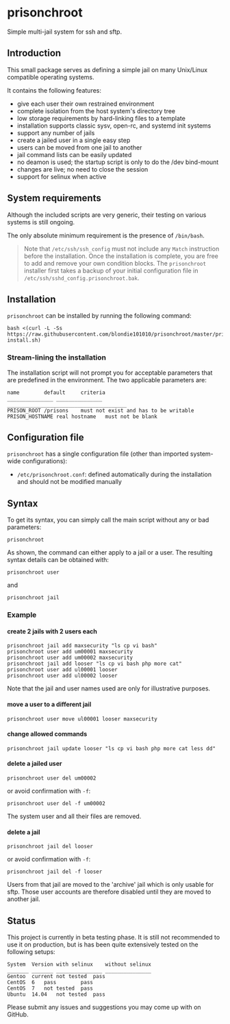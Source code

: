 # prisonchroot
Simple multi-jail system for ssh and sftp.

## Introduction

This small package serves as defining a simple jail on many Unix/Linux compatible operating systems.

It contains the following features:
- give each user their own restrained environment
- complete isolation from the host system's directory tree
- low storage requirements by hard-linking files to a template
- installation supports classic sysv, open-rc, and systemd init systems
- support any number of jails
- create a jailed user in a single easy step
- users can be moved from one jail to another
- jail command lists can be easily updated
- no deamon is used; the startup script is only to do the /dev bind-mount
- changes are live; no need to close the session
- support for selinux when active

## System requirements

Although the included scripts are very generic, their testing on various systems is still ongoing.

The only absolute minimum requirement is the presence of `/bin/bash`.

> Note that `/etc/ssh/ssh_config` must not include any `Match` instruction before the installation.  Once the installation is complete, you are free to add and remove your own condition blocks.
> The `prisonchroot` installer first takes a backup of your initial configuration file in `/etc/ssh/sshd_config.prisonchroot.bak`.

## Installation

`prisonchroot` can be installed by running the following command:

	bash <(curl -L -Ss https://raw.githubusercontent.com/blondie101010/prisonchroot/master/prisonchroot-install.sh)


### Stream-lining the installation

The installation script will not prompt you for acceptable parameters that are predefined in the environment.  The two applicable parameters are:

	name		default		criteria
	_______________	_______________	_______________________________________	
	PRISON_ROOT	/prisons	must not exist and has to be writable
	PRISON_HOSTNAME	real hostname	must not be blank

## Configuration file

`prisonchroot` has a single configuration file (other than imported system-wide configurations):

- `/etc/prisonchroot.conf`: defined automatically during the installation and should not be modified manually

## Syntax

To get its syntax, you can simply call the main script without any or bad parameters:

    prisonchroot

As shown, the command can either apply to a jail or a user.  The resulting syntax details can be obtained with:

    prisonchroot user

and

    prisonchroot jail

### Example

#### create 2 jails with 2 users each

    prisonchroot jail add maxsecurity "ls cp vi bash"
    prisonchroot user add um00001 maxsecurity
    prisonchroot user add um00002 maxsecurity
    prisonchroot jail add looser "ls cp vi bash php more cat"
    prisonchroot user add ul00001 looser
    prisonchroot user add ul00002 looser

Note that the jail and user names used are only for illustrative purposes.

#### move a user to a different jail

    prisonchroot user move ul00001 looser maxsecurity

#### change allowed commands

    prisonchroot jail update looser "ls cp vi bash php more cat less dd"

#### delete a jailed user

    prisonchroot user del um00002
or avoid confirmation with `-f`:

    prisonchroot user del -f um00002

The system user and all their files are removed.

#### delete a jail

    prisonchroot jail del looser
or avoid confirmation with `-f`:

    prisonchroot jail del -f looser

Users from that jail are moved to the 'archive' jail which is only usable for sftp.  Those user accounts are therefore disabled until they are moved to another jail.

## Status

This project is currently in beta testing phase.  It is still not recommended to use it on production, but is has been quite extensively tested on the following setups:

	System	Version	with selinux	without selinux
	_______	_______	_______________ _______________
	Gentoo 	current	not tested	pass
	CentOS	6	pass		pass
	CentOS	7	not tested	pass
	Ubuntu	14.04	not tested	pass

Please submit any issues and suggestions you may come up with on GitHub.
